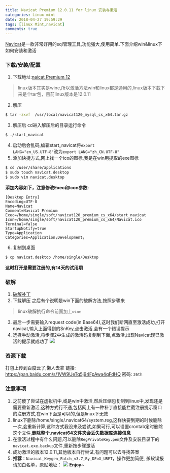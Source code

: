 ```yaml
---
title: Navicat Premium 12.0.11 for linux 安装与激活
categories: Linux mint
date: 2018-04-27 19:59:29
tags: [linux Mint,navicat]
comments: true
---
```

[Navicat](http://www.navicat.com.cn)是一款非常好用的sql管理工具,功能强大,使用简单.下面介绍win&linux下如何安装和激活

### 下载/安装/配置

1. 下载地址:[naicat Premium 12](http://www.navicat.com.cn/download/navicat-premium)
> linux版本其实是wine,所以激活方法win和linux都是通用的,linux版本下载下来是个tar包，目前linux版本是12.0.11
2. 解压
``` bash
$ tar -zxvf  /usr/local/navicat120_mysql_cs_x64.tar.gz
```
3. 解压后  cd进入解压后的目录运行命令
``` bash
$ ./start_navicat
```
4. 启动后会乱码,编辑start_navicat将<code>export LANG="en_US.UTF-8"</code>改为<code>export LANG="zh_CN.UTF-8"</code>
5. 添加快捷方式,网上找一个ico的图标,我是在win用提取的exe图标
``` bash
$ cd /user/share/applications
$ sudo touch navicat.desktop
$ sudo vim navicat.desktop
```
 **添加内容如下，注意修改Exec和Icon参数:**
```
[Desktop Entry]
Encoding=UTF-8
Name=Navicat
Comment=Navicat Premium
Exec=/home/single/soft/navicat120_premium_cs_x64/start_navicat
Icon=/home/single/soft/navicat120_premium_cs_x64/Navicat.ico
Terminal=false
StartupNotify=true
Type=Application
Categories=Application;Development;
```

6. 复制到桌面
```bash
$ cp navicat.desktop /home/single/Desktop
```
**这时打开是需要注册的,有14天的试用期**
 
 <!-- more -->
 
### 破解

1. [破解补丁](https://github.com/DoubleLabyrinth/navicat-keygen/releases)
2. 下载解压 之后有个说明是win下面的破解方法,按照步骤来
> linux破解执行命令前面加上<code>wine</code>
3. 最后一步需要输入request code(in Base64),这时我们断网直至激活成功,打开navicat,输入上面得到的SnKey,点击激活,会有一个错误提示
4. 选择手动激活,将步骤2中生成的激活码复制到下面,点激活,出现Navicat现已激活的提示就成功了
![](https://ws1.sinaimg.cn/large/6b162853ly1fqrg60cx3nj20fi0ctdgp.jpg)

### 资源下载

打包上传到百度云了,懒人去拿
链接: https://pan.baidu.com/s/1VW9UeTq5j94FpAwa4qFdHQ 密码: <code>26th</code>

### 注意事项

1. 之前傻了尝试在虚拟机中,或是win中激活,然后压缩包复制到linux中,发现还是需要重新激活,这种方式行不通,包括网上有一种补丁直接能拦截注册提示窗口的注册方式,在win下面是可以的,但是linux下无效
2. linux下删除/home/single/.navicat64/system.reg,这样快要到期的时候删除一次,会重新计算,这种方式我没来及尝试,如果可行,可以设置crontab定时删除这个文件,**删除整个.navicat64文件夹会丢失数据库连接信息**
3. 在激活过程中有什么问题,可以删除<code>RegPrivateKey.pem</code>文件及安装目录下的<code>navicat.exe.backup</code>文件,重新按步骤激活
4. 成功激活的版本12.0.11,其他版本自行尝试,有问题可以去[](https://github.com/DoubleLabyrinth/navicat-keygen)寻找答案
5. **推荐**：<code>Navicat_Keygen_Patch_v3.7_By_DFoX_URET</code>，操作更加简便, 杀软误报请加白名单，原贴地址：[](https://dfox.it/DeFconX/files/file/79-navicat-software/)
![](https://ws1.sinaimg.cn/large/6b162853ly1fs0lkgbxdej20fw0fp0ub.jpg)
**Enjoy~**
